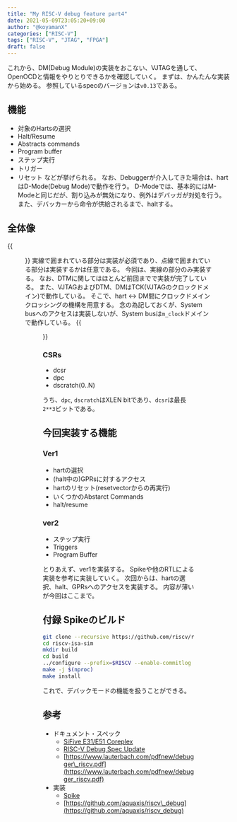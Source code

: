 ```yaml
---
title: "My RISC-V debug feature part4"
date: 2021-05-09T23:05:20+09:00
author: "@koyamanX"
categories: ["RISC-V"]
tags: ["RISC-V", "JTAG", "FPGA"]
draft: false
---
```


これから、DM(Debug Module)の実装をおこない、VJTAGを通して、OpenOCDと情報をやりとりできるかを確認していく。
まずは、かんたんな実装から始める。
参照しているspecのバージョンは`v0.13`である。
<!--more-->


## 機能
- 対象のHartsの選択
- Halt/Resume
- Abstracts commands
- Program buffer
- ステップ実行
- トリガー
- リセット
などが挙げられる。
なお、Debuggerが介入してきた場合は、hartはD-Mode(Debug Mode)で動作を行う。
D-Modeでは、基本的にはM-Modeと同じだが、割り込みが無効になり、例外はデバッガが対処を行う。また、デバッカーから命令が供給されるまで、haltする。

## 全体像
{{<figure src="./image00.png" >}}
実線で囲まれている部分は実装が必須であり、点線で囲まれている部分は実装するかは任意である。
今回は、実線の部分のみ実装する。
なお、DTMに関してはほとんど前回までで実装が完了している。
また、VJTAGおよびDTM、DMはTCK(VJTAGのクロックドメイン)で動作している。
そこで、hart <-> DM間にクロックドメインクロッシングの機構を用意する。
念の為記しておくが、System busへのアクセスは実装しないが、System busは`m_clock`ドメインで動作している。
{{<figure src="./image01.png" >}}


### CSRs
- dcsr
- dpc
- dscratch(0..N)

うち、`dpc`, `dscratch`はXLEN bitであり、`dcsr`は最長`2**3`ビットである。

## 今回実装する機能
### Ver1
- hartの選択
- (halt中の)GPRsに対するアクセス
- hartのリセット(resetvectorからの再実行)
- いくつかのAbstarct Commands
- halt/resume
### ver2
- ステップ実行
- Triggers
- Program Buffer

とりあえず、ver1を実装する。
Spikeや他のRTLによる実装を参考に実装していく。
次回からは、hartの選択、halt、GPRsへのアクセスを実装する。
内容が薄いが今回はここまで。

## 付録 Spikeのビルド
```bash
git clone --recursive https://github.com/riscv/riscv-isa-sim
cd riscv-isa-sim
mkdir build
cd build
../configure --prefix=$RISCV --enable-commitlog --enable-histogram
make -j $(nproc)
make install
```
これで、デバックモードの機能を扱うことができる。

## 参考
- ドキュメント・スペック
	- [SiFive E31/E51 Coreplex](https://sifive.cdn.prismic.io/sifive/fab000f6-0e07-48d0-9602-e437d5367806_sifive_U54MC_rtl_full_20G1.03.00_manual.pdf)
	- [RISC-V Debug Spec Update](https://riscv.org/wp-content/uploads/2017/05/Wed1445_Debug_WorkingGroup_Wachs.pdf)
	- [https://www.lauterbach.com/pdfnew/debugger\_riscv.pdf](https://www.lauterbach.com/pdfnew/debugger_riscv.pdf)
- 実装
	- [Spike](https://github.com/riscv/riscv-isa-sim)
	- [https://github.com/aquaxis/riscv\_debug](https://github.com/aquaxis/riscv_debug)
